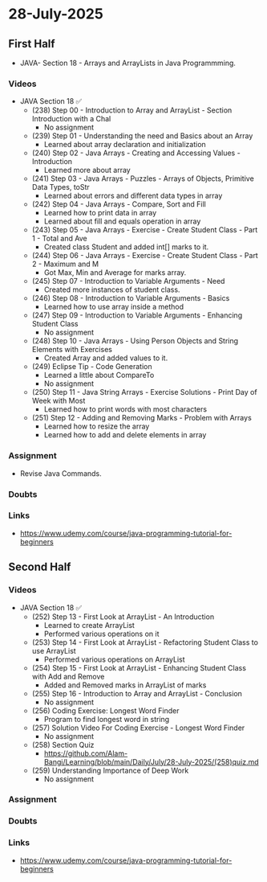 # 28-July-2025

## First Half

- JAVA- Section 18 - Arrays and ArrayLists in Java Programmming. 

### Videos

- JAVA Section 18 ✅
    - (238) Step 00 - Introduction to Array and ArrayList - Section Introduction with a Chal
        - No assignment
    - (239) Step 01 - Understanding the need and Basics about an Array
        - Learned about array declaration and initialization
    - (240) Step 02 - Java Arrays - Creating and Accessing Values - Introduction
        - Learned more about array
    - (241) Step 03 - Java Arrays - Puzzles - Arrays of Objects, Primitive Data Types, toStr
        - Learned about errors and different data types in array
    - (242) Step 04 - Java Arrays - Compare, Sort and Fill
        - Learned how to print data in array
        - Learned about fill and equals operation in array
    - (243) Step 05 - Java Arrays - Exercise - Create Student Class - Part 1 - Total and Ave
        - Created class Student and added int[] marks to it.
    - (244) Step 06 - Java Arrays - Exercise - Create Student Class - Part 2 - Maximum and M
        - Got Max, Min and Average for marks array.
    - (245) Step 07 - Introduction to Variable Arguments - Need
        - Created more instances of student class.
    - (246) Step 08 - Introduction to Variable Arguments - Basics
        - Learned how to use array inside a method
    - (247) Step 09 - Introduction to Variable Arguments - Enhancing Student Class
        - No assignment
    - (248) Step 10 - Java Arrays - Using Person Objects and String Elements with Exercises
        - Created Array and added values to it.
    - (249) Eclipse Tip - Code Generation
        - Learned a little about CompareTo
        - No assignment
    - (250) Step 11 - Java String Arrays - Exercise Solutions - Print Day of Week with Most
        - Learned how to print words with most characters
    - (251) Step 12 - Adding and Removing Marks - Problem with Arrays
        - Learned how to resize the array
        - Learned how to add and delete elements in array
    
### Assignment

- Revise Java Commands.

### Doubts

### Links

- https://www.udemy.com/course/java-programming-tutorial-for-beginners

## Second Half


### Videos
- JAVA Section 18 ✅ 
    - (252) Step 13 - First Look at ArrayList - An Introduction
        - Learned to create ArrayList 
        - Performed various operations on it
    - (253) Step 14 - First Look at ArrayList - Refactoring Student Class to use ArrayList
        - Performed various operations on ArrayList
    - (254) Step 15 - First Look at ArrayList - Enhancing Student Class with Add and Remove
        - Added and Removed marks in ArrayList of marks
    - (255) Step 16 - Introduction to Array and ArrayList - Conclusion
        - No assignment
    - (256) Coding Exercise: Longest Word Finder
        - Program to find longest word in string
    - (257)	Solution Video For Coding Exercise - Longest Word Finder
        - No assignment
    - (258) Section Quiz
        - https://github.com/Alam-Bangi/Learning/blob/main/Daily/July/28-July-2025/(258)quiz.md
    - (259) Understanding Importance of Deep Work
        - No assignment

### Assignment


### Doubts


### Links
- https://www.udemy.com/course/java-programming-tutorial-for-beginners